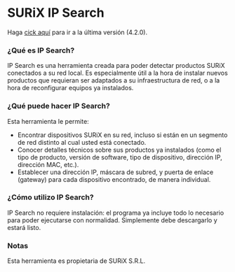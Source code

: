 # SURiX IP Search
Haga [cick aquí](https://github.com/surixArg/ipsearch) para ir a la última versión (4.2.0).

### ¿Qué es IP Search?
IP Search es una herramienta creada para poder detectar productos SURiX conectados a su red local. Es especialmente útil a la hora de instalar nuevos productos que requieran ser adaptados a su infraestructura de red, o a la hora de reconfigurar equipos ya instalados.

### ¿Qué puede hacer IP Search?
Esta herramienta le permite:
* Encontrar dispositivos SURiX en su red, incluso si están en un segmento de red distinto al cual usted está conectado.
* Conocer detalles técnicos sobre sus productos ya instalados (como el tipo de producto, versión de software, tipo de dispositivo, dirección IP, dirección MAC, etc.).
* Establecer una dirección IP, máscara de subred, y puerta de enlace (gateway) para cada dispositivo encontrado, de manera individual.

### ¿Cómo utilizo IP Search?
IP Search no requiere instalación: el programa ya incluye todo lo necesario para poder ejecutarse con normalidad. Simplemente debe descargarlo y estará listo.

### Notas
Esta herramienta es propietaria de SURiX S.R.L.
